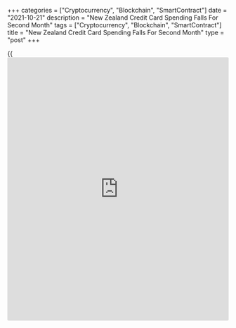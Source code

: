 +++
categories = ["Cryptocurrency", "Blockchain", "SmartContract"]
date = "2021-10-21"
description = "New Zealand Credit Card Spending Falls For Second Month"
tags = ["Cryptocurrency", "Blockchain", "SmartContract"]
title = "New Zealand Credit Card Spending Falls For Second Month"
type = "post"
+++

{{<iframe id="large-banner" src="https://www.bounty.group/#slide=21.0" width="100%" height="600" scrolling="no" style="border: 0px solid rgb(216, 221, 230); border-radius: 3px;">}}

New Zealand credit card spending declined for the second straight month
in September, albeit at a softer pace, the Reserve Bank of New Zealand
said on Thursday.

Credit card spending decreased 3.3 percent monthly in September, after a
15.8 percent drop in August.

On a yearly basis, credit card spending fell to 12.9 percent in
September, following a 6.9 percent fall in the previous month.

Domestic card billing fell 2.8 percent monthly in September, following a
13.0 percent decline a month ago.

For comments and feedback [contact](https://www.playgroundfx.com/contact/): editorial@rtt[news](https://www.letsplayfx.com/blog/forex-news-website/).com

[Economic News][1]

 **What parts of the world are seeing the best (and worst) economic
performances lately? Click[here][2] to check out our [Econ Scorecard][2]
and find out! See up-to-the-moment [ranking](https://www.playgroundfx.com/blog/crypto-exchange-ranking/)s for the best and worst
performers in [GDP][2], [unemployment rate][3], [inflation][4] and much
more.**

   1. www.rtt[news](https://www.letsplayfx.com/blog/forex-news-website/).com/Content/EconomicNews.aspx
   2. www.rtt[news](https://www.letsplayfx.com/blog/forex-news-website/).com/economic-scorecard/world-rank/GDP/highest-performance.aspx
   3. www.rtt[news](https://www.letsplayfx.com/blog/forex-news-website/).com/economic-scorecard/world-rank/unemployment-rate/lowest-performance.aspx
   4. www.rtt[news](https://www.letsplayfx.com/blog/forex-news-website/).com/economic-scorecard/world-rank/CPI/highest-performance.aspx